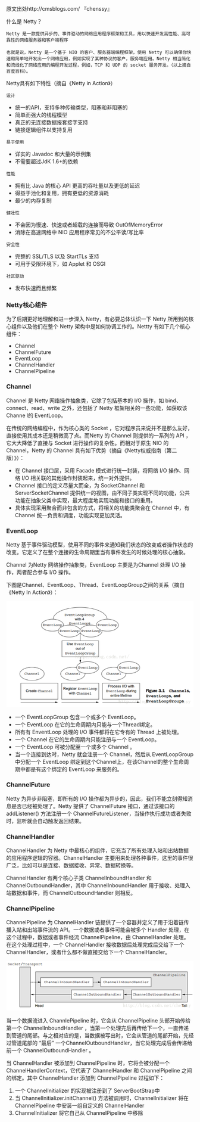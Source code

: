 原文出处http://cmsblogs.com/ 『chenssy』

什么是 Netty？

    Netty 是一款提供异步的、事件驱动的网络应用程序框架和工具，用以快速开发高性能、高可靠性的网络服务器和客户端程序

    也就是说，Netty 是一个基于 NIO 的客户、服务器端编程框架，使用 Netty 可以确保你快速和简单地开发出一个网络应用，例如实现了某种协议的客户，服务端应用。Netty 相当简化和流线化了网络应用的编程开发过程，例如，TCP 和 UDP 的 socket 服务开发。（以上摘自百度百科）。

Netty具有如下特性（摘自《Netty in Action》）

`设计`
  * 统一的API，支持多种传输类型，阻塞和非阻塞的
  * 简单而强大的线程模型
  * 真正的无连接数据报套接字支持
  * 链接逻辑组件以支持复用

`易于使用`
  * 详实的 Javadoc 和大量的示例集
  * 不需要超过JdK 1.6+的依赖

`性能`
  * 拥有比 Java 的核心 API 更高的吞吐量以及更低的延迟
  * 得益于池化和复用，拥有更低的资源消耗
  * 最少的内存复制

`健壮性`
  * 不会因为慢速、快速或者超载的连接而导致 OutOfMemoryError
  * 消除在高速网络中 NIO 应用程序常见的不公平读/写比率

`安全性`
  * 完整的 SSL/TLS 以及 StartTLs 支持
  * 可用于受限环境下，如 Applet 和 OSGI

`社区驱动`
  * 发布快速而且频繁

### Netty核心组件

  为了后期更好地理解和进一步深入 Netty，有必要总体认识一下 Netty 所用到的核心组件以及他们在整个 Netty 架构中是如何协调工作的。Nettty 有如下几个核心组件：

  * Channel
  * ChannelFuture
  * EventLoop
  * ChannelHandler
  * ChannelPipeline

### Channel
  Channel 是 Netty 网络操作抽象类，它除了包括基本的 I/O 操作，如 bind、connect、read、write 之外，还包括了 Netty 框架相关的一些功能，如获取该 Channe l的 EventLoop。

  在传统的网络编程中，作为核心类的 Socket ，它对程序员来说并不是那么友好，直接使用其成本还是稍微高了点。而Netty 的 Channel 则提供的一系列的 API ，它大大降低了直接与 Socket 进行操作的复杂性。而相对于原生 NIO 的 Channel，Netty 的 Channel 具有如下优势（摘自《Netty权威指南（第二版）》）：

  * 在 Channel 接口层，采用 Facade 模式进行统一封装，将网络 I/O 操作、网络 I/O 相关联的其他操作封装起来，统一对外提供。
  * Channel 接口的定义尽量大而全，为 SocketChannel 和 ServerSocketChannel 提供统一的视图，由不同子类实现不同的功能，公共功能在抽象父类中实现，最大程度地实现功能和接口的重用。
  * 具体实现采用聚合而非包含的方式，将相关的功能类聚合在 Channel 中，有 Channel 统一负责和调度，功能实现更加灵活。

### EventLoop
  Netty 基于事件驱动模型，使用不同的事件来通知我们状态的改变或者操作状态的改变。它定义了在整个连接的生命周期里当有事件发生的时候处理的核心抽象。

  Channel 为Netty 网络操作抽象类，EventLoop 主要是为Channel 处理 I/O 操作，两者配合参与 I/O 操作。

  下图是Channel、EventLoop、Thread、EventLoopGroup之间的关系（摘自《Netty In Action》）：

  <div align="center"><img src="img/2251324-eb649f88013c075d.png"></div>

  * 一个 EventLoopGroup 包含一个或多个 EventLoop。
  * 一个 EventLoop 在它的生命周期内只能与一个Thread绑定。
  * 所有有 EnventLoop 处理的 I/O 事件都将在它专有的 Thread 上被处理。
  * 一个 Channel 在它的生命周期内只能注册与一个 EventLoop。
  * 一个 EventLoop 可被分配至一个或多个 Channel 。
  * 当一个连接到达时，Netty 就会注册一个 Channel，然后从 EventLoopGroup 中分配一个 EventLoop 绑定到这个Channel上，在该Channel的整个生命周期中都是有这个绑定的 EventLoop 来服务的。

### ChannelFuture
  Netty 为异步非阻塞，即所有的 I/O 操作都为异步的，因此，我们不能立刻得知消息是否已经被处理了。Netty 提供了 ChannelFuture 接口，通过该接口的 addListener() 方法注册一个 ChannelFutureListener，当操作执行成功或者失败时，监听就会自动触发返回结果。

### ChannelHandler
  ChannelHandler 为 Netty 中最核心的组件，它充当了所有处理入站和出站数据的应用程序逻辑的容器。ChannelHandler 主要用来处理各种事件，这里的事件很广泛，比如可以是连接、数据接收、异常、数据转换等。

  ChannelHandler 有两个核心子类 ChannelInboundHandler 和 ChannelOutboundHandler，其中 ChannelInboundHandler 用于接收、处理入站数据和事件，而 ChannelOutboundHandler 则相反。

### ChannelPipeline
  ChannelPipeline 为 ChannelHandler 链提供了一个容器并定义了用于沿着链传播入站和出站事件流的 API。一个数据或者事件可能会被多个 Handler 处理，在这个过程中，数据或者事件经流 ChannelPipeline，由 ChannelHandler 处理。在这个处理过程中，一个 ChannelHandler 接收数据后处理完成后交给下一个 ChannelHandler，或者什么都不做直接交给下一个 ChannelHandler。

  <div align="center"><img src="img/2251324-0b57c10e60471725.png"></div>

  当一个数据流进入 ChannlePipeline 时，它会从 ChannelPipeline 头部开始传给第一个 ChannelInboundHandler ，当第一个处理完后再传给下一个，一直传递到管道的尾部。与之相对应的是，当数据被写出时，它会从管道的尾部开始，先经过管道尾部的 “最后” 一个ChannelOutboundHandler，当它处理完成后会传递给前一个 ChannelOutboundHandler 。

  当 ChannelHandler 被添加到 ChannelPipeline 时，它将会被分配一个 ChannelHandlerContext，它代表了 ChannelHandler 和 ChannelPipeline 之间的绑定。其中 ChannelHandler 添加到 ChannelPipeline 过程如下：

  1. 一个 ChannelInitializer 的实现被注册到了 ServerBootStrap中
  2. 当 ChannelInitializer.initChannel() 方法被调用时，ChannelInitializer 将在 ChannelPipeline 中安装一组自定义的 ChannelHandler
  3. ChannelInitializer 将它自己从 ChannelPipeline 中移除
